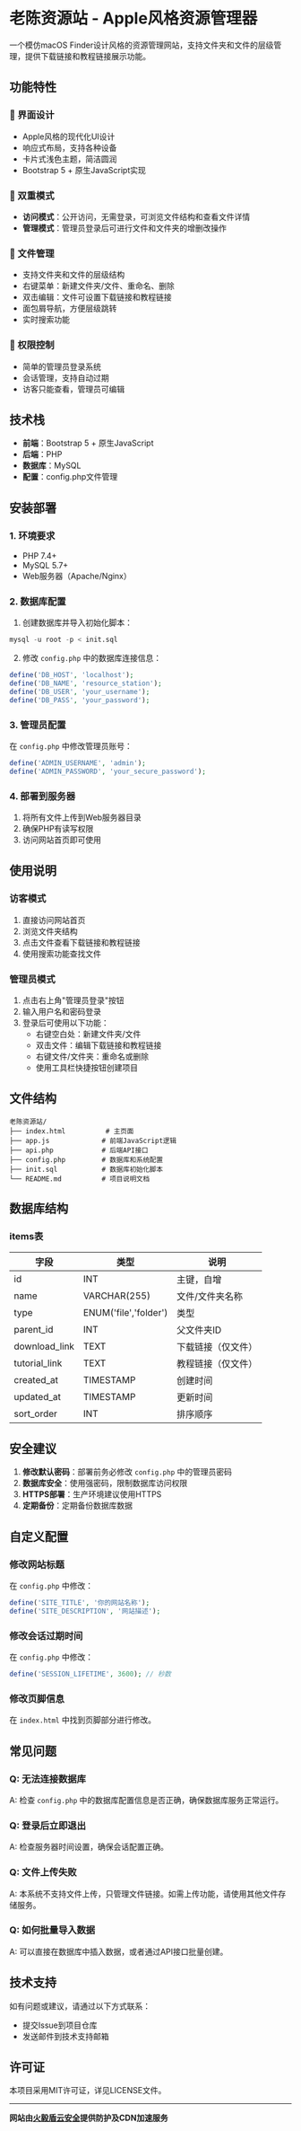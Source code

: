 # 老陈资源站 - Apple风格资源管理器

一个模仿macOS Finder设计风格的资源管理网站，支持文件夹和文件的层级管理，提供下载链接和教程链接展示功能。

## 功能特性

### 🎨 界面设计
- Apple风格的现代化UI设计
- 响应式布局，支持各种设备
- 卡片式浅色主题，简洁圆润
- Bootstrap 5 + 原生JavaScript实现

### 👥 双重模式
- **访问模式**：公开访问，无需登录，可浏览文件结构和查看文件详情
- **管理模式**：管理员登录后可进行文件和文件夹的增删改操作

### 📁 文件管理
- 支持文件夹和文件的层级结构
- 右键菜单：新建文件夹/文件、重命名、删除
- 双击编辑：文件可设置下载链接和教程链接
- 面包屑导航，方便层级跳转
- 实时搜索功能

### 🔐 权限控制
- 简单的管理员登录系统
- 会话管理，支持自动过期
- 访客只能查看，管理员可编辑

## 技术栈

- **前端**：Bootstrap 5 + 原生JavaScript
- **后端**：PHP
- **数据库**：MySQL
- **配置**：config.php文件管理

## 安装部署

### 1. 环境要求
- PHP 7.4+
- MySQL 5.7+
- Web服务器（Apache/Nginx）

### 2. 数据库配置

1. 创建数据库并导入初始化脚本：
```sql
mysql -u root -p < init.sql
```

2. 修改 `config.php` 中的数据库连接信息：
```php
define('DB_HOST', 'localhost');
define('DB_NAME', 'resource_station');
define('DB_USER', 'your_username');
define('DB_PASS', 'your_password');
```

### 3. 管理员配置

在 `config.php` 中修改管理员账号：
```php
define('ADMIN_USERNAME', 'admin');
define('ADMIN_PASSWORD', 'your_secure_password');
```

### 4. 部署到服务器

1. 将所有文件上传到Web服务器目录
2. 确保PHP有读写权限
3. 访问网站首页即可使用

## 使用说明

### 访客模式
1. 直接访问网站首页
2. 浏览文件夹结构
3. 点击文件查看下载链接和教程链接
4. 使用搜索功能查找文件

### 管理员模式
1. 点击右上角"管理员登录"按钮
2. 输入用户名和密码登录
3. 登录后可使用以下功能：
   - 右键空白处：新建文件夹/文件
   - 双击文件：编辑下载链接和教程链接
   - 右键文件/文件夹：重命名或删除
   - 使用工具栏快捷按钮创建项目

## 文件结构

```
老陈资源站/
├── index.html          # 主页面
├── app.js             # 前端JavaScript逻辑
├── api.php            # 后端API接口
├── config.php         # 数据库和系统配置
├── init.sql           # 数据库初始化脚本
└── README.md          # 项目说明文档
```

## 数据库结构

### items表
| 字段 | 类型 | 说明 |
|------|------|------|
| id | INT | 主键，自增 |
| name | VARCHAR(255) | 文件/文件夹名称 |
| type | ENUM('file','folder') | 类型 |
| parent_id | INT | 父文件夹ID |
| download_link | TEXT | 下载链接（仅文件） |
| tutorial_link | TEXT | 教程链接（仅文件） |
| created_at | TIMESTAMP | 创建时间 |
| updated_at | TIMESTAMP | 更新时间 |
| sort_order | INT | 排序顺序 |

## 安全建议

1. **修改默认密码**：部署前务必修改 `config.php` 中的管理员密码
2. **数据库安全**：使用强密码，限制数据库访问权限
3. **HTTPS部署**：生产环境建议使用HTTPS
4. **定期备份**：定期备份数据库数据

## 自定义配置

### 修改网站标题
在 `config.php` 中修改：
```php
define('SITE_TITLE', '你的网站名称');
define('SITE_DESCRIPTION', '网站描述');
```

### 修改会话过期时间
在 `config.php` 中修改：
```php
define('SESSION_LIFETIME', 3600); // 秒数
```

### 修改页脚信息
在 `index.html` 中找到页脚部分进行修改。

## 常见问题

### Q: 无法连接数据库
A: 检查 `config.php` 中的数据库配置信息是否正确，确保数据库服务正常运行。

### Q: 登录后立即退出
A: 检查服务器时间设置，确保会话配置正确。

### Q: 文件上传失败
A: 本系统不支持文件上传，只管理文件链接。如需上传功能，请使用其他文件存储服务。

### Q: 如何批量导入数据
A: 可以直接在数据库中插入数据，或者通过API接口批量创建。

## 技术支持

如有问题或建议，请通过以下方式联系：
- 提交Issue到项目仓库
- 发送邮件到技术支持邮箱

## 许可证

本项目采用MIT许可证，详见LICENSE文件。

---

**网站由[火毅盾云安全](https://hydun.com)提供防护及CDN加速服务**